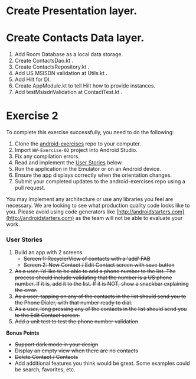 # Create Presentation layer.

# Create Contacts Data layer.

1. Add Room Database as a local data storage.
2. Create ContactsDao.kt .
3. Create ContactsRepository.kt .
4. Add US MSISDN validation at Utils.kt .
5. Add Hilt for DI.
6. Create AppModule.kt to tell Hilt how to provide instances.
7. Add testMsisdnValidation at ContactTest.kt .


# Exercise 2

To complete this exercise successfully, you need to do the following:

1. Clone the [android-exercises](https://github.com/WW-Digital/android-exercises) repo to your computer.
1. Import `WW-Exercise-02` project into Android Studio.
1. Fix any compilation errors. 
1. Read and implement the [User Stories](#user-stories) below.
1. Run the application in the Emulator or on an Android device.
1. Ensure the app displays correctly when the orientation changes.
1. Submit your completed updates to the android-exercises repo using a pull request.

You may implement any architecture or use any libraries you feel are necessary. We are looking to see what production quality code looks like to you. Please avoid using code generators like [http://androidstarters.com](http://androidstarters.com) as the team will not be able to evaluate your work.

### User Stories
1. Build an app with 2 screens: 
	- ~~Screen 1: RecyclerView of contacts with a 'add' FAB~~
	- ~~Screen 2: New Contact / Edit Contact screen with save button~~
1. ~~As a user, I’d like to be able to add a phone number to the list. The process should include validating that the number is a US phone number. If it is, add it to the list. If it is NOT, show a snackbar explaining the error.~~
1. ~~As a user, tapping on any of the contacts in the list should send you to the Phone Dialer, with that number ready to dial.~~
1. ~~As a user, long pressing any of the contacts in the list should send you to the Edit Contact screen.~~
1. ~~Add a unit test to test the phone number validation~~

**Bonus Points**

* ~~Support dark mode in your design~~
* ~~Display an empty view when there are no contacts~~
* ~~Delete Contact / Contacts~~
* Add additional features you think would be great. Some examples could be search, favorites, etc.
